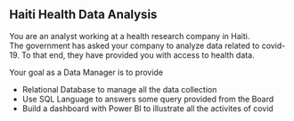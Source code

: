 ## Haiti Health Data Analysis

You are an analyst working at a health research company in Haiti.  
The government has asked your company to analyze data related to covid-19.
To that end, they have provided you with access to health data.

Your goal as a Data Manager is to provide
*  Relational Database to manage all the data collection
*  Use SQL Language to answers some query provided from the Board
*  Build a dashboard with Power BI to illustrate all the activites of covid




